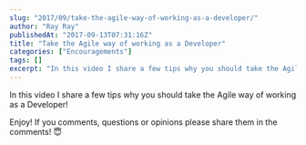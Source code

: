 ```yaml
---
slug: "2017/09/take-the-agile-way-of-working-as-a-developer/"
author: "Ray Ray"
publishedAt: "2017-09-13T07:31:16Z"
title: "Take the Agile way of working as a Developer"
categories: ["Encouragements"]
tags: []
excerpt: "In this video I share a few tips why you should take the Agile way of working as a Developer!Enjoy!..."
---
```


In this video I share a few tips why you should take the Agile way of working as a Developer!

Enjoy! If you comments, questions or opinions please share them in the comments! 😇

<Youtube url="https://www.youtube.com/watch?v=fOyKaNPEm68" />